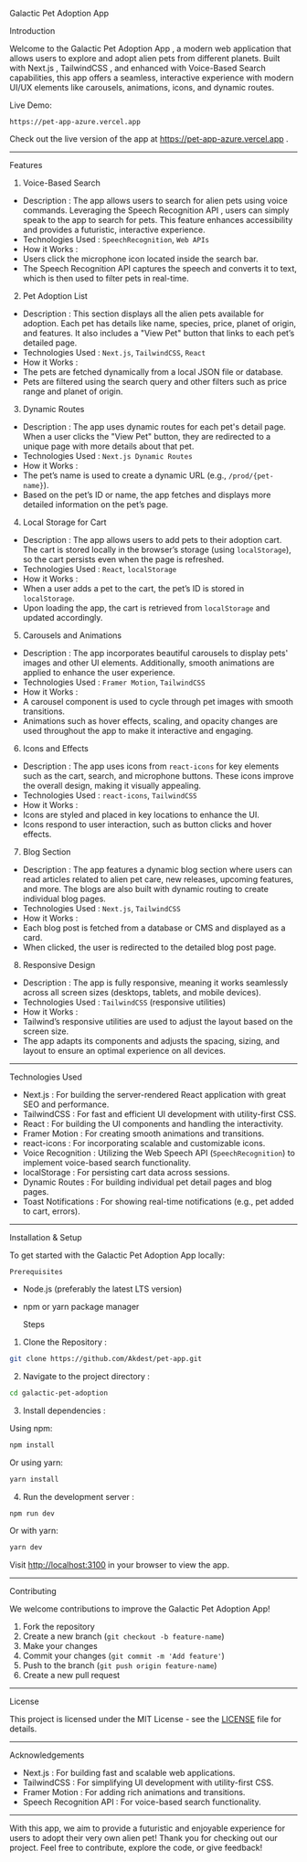 
  Galactic Pet Adoption App

   Introduction

Welcome to the   Galactic Pet Adoption App  , a modern web application that allows users to explore and adopt alien pets from different planets. Built with   Next.js  ,   TailwindCSS  , and enhanced with   Voice-Based Search   capabilities, this app offers a seamless, interactive experience with modern UI/UX elements like carousels, animations, icons, and dynamic routes.

  Live Demo:
     
    https://pet-app-azure.vercel.app
Check out the live version of the app at https://pet-app-azure.vercel.app .

---

  Features

  1.   Voice-Based Search 
-   Description  : The app allows users to search for alien pets using voice commands. Leveraging the   Speech Recognition API  , users can simply speak to the app to search for pets. This feature enhances accessibility and provides a futuristic, interactive experience.
-   Technologies Used  : `SpeechRecognition`, `Web APIs`
-   How it Works  :
  - Users click the microphone icon located inside the search bar.
  - The Speech Recognition API captures the speech and converts it to text, which is then used to filter pets in real-time.

2.   Pet Adoption List  
-   Description  : This section displays all the alien pets available for adoption. Each pet has details like name, species, price, planet of origin, and features. It also includes a "View Pet" button that links to each pet’s detailed page.
-   Technologies Used  : `Next.js`, `TailwindCSS`, `React`
-   How it Works  :
  - The pets are fetched dynamically from a local JSON file or database.
  - Pets are filtered using the search query and other filters such as price range and planet of origin.

3.   Dynamic Routes  
-   Description  : The app uses dynamic routes for each pet's detail page. When a user clicks the "View Pet" button, they are redirected to a unique page with more details about that pet.
-   Technologies Used  : `Next.js Dynamic Routes`
-   How it Works  :
  - The pet’s name is used to create a dynamic URL (e.g., `/prod/{pet-name}`).
  - Based on the pet’s ID or name, the app fetches and displays more detailed information on the pet’s page.

4.   Local Storage for Cart  
-   Description  : The app allows users to add pets to their adoption cart. The cart is stored locally in the browser’s storage (using `localStorage`), so the cart persists even when the page is refreshed.
-   Technologies Used  : `React`, `localStorage`
-   How it Works  :
  - When a user adds a pet to the cart, the pet’s ID is stored in `localStorage`.
  - Upon loading the app, the cart is retrieved from `localStorage` and updated accordingly.

5.   Carousels and Animations  
-   Description  : The app incorporates beautiful carousels to display pets' images and other UI elements. Additionally, smooth animations are applied to enhance the user experience.
-   Technologies Used  : `Framer Motion`, `TailwindCSS`
-   How it Works  :
  - A carousel component is used to cycle through pet images with smooth transitions.
  - Animations such as hover effects, scaling, and opacity changes are used throughout the app to make it interactive and engaging.

6.   Icons and Effects  
-   Description  : The app uses icons from `react-icons` for key elements such as the cart, search, and microphone buttons. These icons improve the overall design, making it visually appealing.
-   Technologies Used  : `react-icons`, `TailwindCSS`
-   How it Works  :
  - Icons are styled and placed in key locations to enhance the UI.
  - Icons respond to user interaction, such as button clicks and hover effects.

7.   Blog Section  
-   Description  : The app features a dynamic blog section where users can read articles related to alien pet care, new releases, upcoming features, and more. The blogs are also built with dynamic routing to create individual blog pages.
-   Technologies Used  : `Next.js`, `TailwindCSS`
-   How it Works  :
  - Each blog post is fetched from a database or CMS and displayed as a card.
  - When clicked, the user is redirected to the detailed blog post page.

8.   Responsive Design  
-   Description  : The app is fully responsive, meaning it works seamlessly across all screen sizes (desktops, tablets, and mobile devices).
-   Technologies Used  : `TailwindCSS` (responsive utilities)
-   How it Works  :
  - Tailwind’s responsive utilities are used to adjust the layout based on the screen size.
  - The app adapts its components and adjusts the spacing, sizing, and layout to ensure an optimal experience on all devices.

---

   Technologies Used

-   Next.js  : For building the server-rendered React application with great SEO and performance.
-   TailwindCSS  : For fast and efficient UI development with utility-first CSS.
-   React  : For building the UI components and handling the interactivity.
-   Framer Motion  : For creating smooth animations and transitions.
-   react-icons  : For incorporating scalable and customizable icons.
-   Voice Recognition  : Utilizing the Web Speech API (`SpeechRecognition`) to implement voice-based search functionality.
-   localStorage  : For persisting cart data across sessions.
-   Dynamic Routes  : For building individual pet detail pages and blog pages.
-   Toast Notifications  : For showing real-time notifications (e.g., pet added to cart, errors).


---

   Installation & Setup

To get started with the Galactic Pet Adoption App locally:

    Prerequisites

- Node.js (preferably the latest LTS version)
- npm or yarn package manager

    Steps

1.   Clone the Repository  :

   ```bash
   git clone https://github.com/Akdest/pet-app.git
   ```

2.   Navigate to the project directory  :

   ```bash
   cd galactic-pet-adoption
   ```

3.   Install dependencies  :

   Using npm:

   ```bash
   npm install
   ```

   Or using yarn:

   ```bash
   yarn install
   ```

4.   Run the development server  :

   ```bash
   npm run dev
   ```

   Or with yarn:

   ```bash
   yarn dev
   ```

   Visit [http://localhost:3100](http://localhost:3100) in your browser to view the app.

---

   Contributing

We welcome contributions to improve the Galactic Pet Adoption App!

1. Fork the repository
2. Create a new branch (`git checkout -b feature-name`)
3. Make your changes
4. Commit your changes (`git commit -m 'Add feature'`)
5. Push to the branch (`git push origin feature-name`)
6. Create a new pull request

---

   License

This project is licensed under the MIT License - see the [LICENSE](LICENSE) file for details.

---

   Acknowledgements

-   Next.js  : For building fast and scalable web applications.
-   TailwindCSS  : For simplifying UI development with utility-first CSS.
-   Framer Motion  : For adding rich animations and transitions.
-   Speech Recognition API  : For voice-based search functionality.

---

With this app, we aim to provide a futuristic and enjoyable experience for users to adopt their very own alien pet! Thank you for checking out our project. Feel free to contribute, explore the code, or give feedback!

